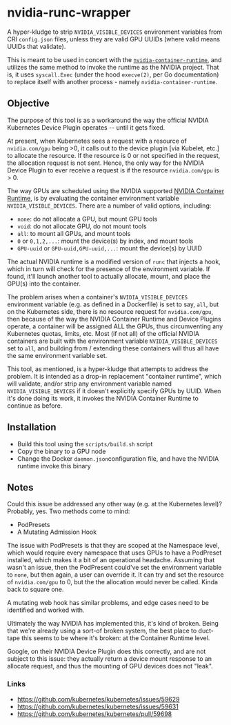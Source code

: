 # nvidia-runc-wrapper

A hyper-kludge to strip `NVIDIA_VISIBLE_DEVICES` environment variables from CRI `config.json` files, unless they are valid GPU UUIDs (where valid means UUIDs that validate).

This is meant to be used in concert with the [`nvidia-container-runtime`](https://github.com/NVIDIA/nvidia-container-runtime), and utilizes the same method to invoke the runtime as the NVIDIA project. That is, it uses `syscall.Exec` (under the hood `execve(2)`, per Go documentation) to replace itself with another process - namely `nvidia-container-runtime`.

## Objective
The purpose of this tool is as a workaround the way the official NVIDIA Kubernetes Device Plugin operates -- until it gets fixed.

At present, when Kubernetes sees a request with a resource of `nvidia.com/gpu` being >0, it calls out to the device plugin [via Kubelet, etc.] to allocate the resource. If the resource is 0 or not specified in the request, the allocation request is not sent. Hence, the only way for the NVIDIA Device Plugin to ever receive a request is if the resource `nvidia.com/gpu` is > 0.

The way GPUs are scheduled using the NVIDIA supported [NVIDIA Container Runtime](https://github.com/NVIDIA/nvidia-container-runtime), is by evaluating the container environment variable `NVIDIA_VISIBLE_DEVICES`. There are a number of valid options, including:

* `none`: do not allocate a GPU, but mount GPU tools
* `void`: do not allocate GPU, do not mount tools
* `all`: to mount all GPUs, and mount tools
* `0` or `0,1,2,...`: mount the device(s) by index, and mount tools
* `GPU-uuid` or `GPU-uuid,GPU-uuid,...`: mount the device(s) by UUID

The actual NVIDIA runtime is a modified version of `runc` that injects a hook, which in turn will check for the presence of the environment variable. If found, it'll launch another tool to actually allocate, mount, and place the GPU(s) into the container.

The problem arises when a container's `NVIDIA_VISIBLE_DEVICES` environment variable (e.g. as defined in a Dockerfile) is set to say, `all`, but on the Kubernetes side, there is no resource request for `nvidia.com/gpu`, then because of the way the NVIDIA Container Runtime and Device Plugins operate, a container will be assigned ALL the GPUs, thus circumventing any Kubernetes quotas, limits, etc. Most (if not all) of the official NVIDIA containers are built with the environment variable `NVIDIA_VISIBLE_DEVICES` set to `all`, and building from / extending these containers will thus all have the same environment variable set.

This tool, as mentioned, is a hyper-kludge that attempts to address the problem. It is intended as a drop-in replacement "container runtime", which will validate, and/or strip any environment variable named `NVIDIA_VISIBLE_DEVICES` if it doesn't explicitly specify GPUs by UUID. When it's done doing its work, it invokes the NVIDIA Container Runtime to continue as before.

## Installation
* Build this tool using the `scripts/build.sh` script
* Copy the binary to a GPU node
* Change the Docker `daemon.json`configuration file, and have the NVIDIA runtime invoke this binary

## Notes
Could this issue be addressed any other way (e.g. at the Kubernetes level)? Probably, yes. Two methods come to mind: 

* PodPresets
* A Mutating Admission Hook

The issue with PodPresets is that they are scoped at the Namespace level, which would require every namespace that uses GPUs to have a PodPreset installed, which makes it a bit of an operational headache. Assuming that wasn't an issue, then the PodPresent could've set the environment variable to `none`, but then again, a user can override it. It can try and set the resource of `nvidia.com/gpu` to 0, but the the allocation would never be called. Kinda back to square one.

A mutating web hook has similar problems, and edge cases need to be identified and worked with.

Ultimately the way NVIDIA has implemented this, it's kind of broken. Being that we're already using a sort-of broken system, the best place to duct-tape this seems to be where it's broken: at the Container Runtime level.

Google, on their NVIDIA Device Plugin does this correctly, and are not subject to this issue: they actually return a device mount response to an allocate request, and thus the mounting of GPU devices does not "leak".

### Links
* https://github.com/kubernetes/kubernetes/issues/59629
* https://github.com/kubernetes/kubernetes/issues/59631
* https://github.com/kubernetes/kubernetes/pull/59698
